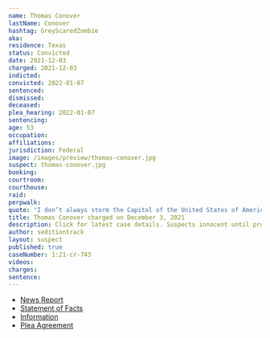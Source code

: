 ```yaml
---
name: Thomas Conover
lastName: Conover
hashtag: GreyScaredZombie
aka:
residence: Texas
status: Convicted
date: 2021-12-03
charged: 2021-12-03
indicted:
convicted: 2022-01-07
sentenced:
dismissed:
deceased:
plea_hearing: 2022-01-07
sentencing:
age: 53
occupation:
affiliations:
jurisdiction: Federal
image: /images/preview/thomas-conover.jpg
suspect: thomas-conover.jpg
booking:
courtroom:
courthouse:
raid:
perpwalk:
quote: "I don’t always storm the Capitol of the United States of America. But when I do, I prefer Coors Light."
title: Thomas Conover charged on December 3, 2021
description: Click for latest case details. Suspects innocent until proven guilty.
author: seditiontrack
layout: suspect
published: true
caseNumber: 1:21-cr-743
videos:
charges:
sentence:
---
```

- [News Report](https://www.msn.com/en-us/news/crime/keller-man-seen-with-beer-can-during-jan-6-us-capitol-riot-arrested-fbi-says/ar-AARCPoZ)
- [Statement of Facts](https://www.justice.gov/usao-dc/case-multi-defendant/file/1469086/download)
- [Information](https://www.justice.gov/usao-dc/case-multi-defendant/file/1459186/download)
- [Plea Agreement](https://www.justice.gov/usao-dc/case-multi-defendant/file/1469081/download)
